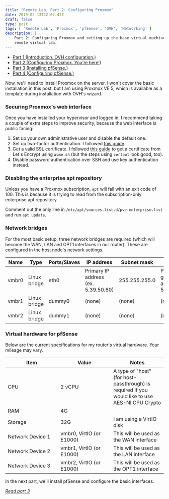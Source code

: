 ```yaml
---
title: "Remote Lab, Part 2: Configuring Proxmox"
date: 2019-02-13T22:02:42Z
draft: false
type: post
tags: [ 'Remote Lab', 'Proxmox', 'pfSense', 'OVH', 'Networking' ]
description: |
    Part 2: Configuring Proxmox and setting up the base virtual machines for our
    remote virtual lab.
---
```


* [Part 1 (Introduction, OVH configuration.)](/posts/2019/02/13/remote_proxmox_lab_intro/)
* [Part 2 (Configuring Proxmox. You're here!)](#)
* [Part 3 (Installing pfSense.)](/posts/2019/02/17/installing_pfsense/)
* [Part 4 (Configuring pfSense.)](/posts/2020/01/11/configuring_pfsense)

Now, we'll need to install Proxmox on the server. I won't cover the basic
installation in this post, but I am using Proxmox VE 5, which is available as a
template during installation with OVH's wizard.

### Securing Proxmox's web interface

Once you have installed your hypervisor and logged in, I recommend taking a
couple of extra steps to improve security, because the web interface is public
facing:

1. Set up your own administrative user and disable the default one.
2. Set up two-factor authentication. I followed
   [this guide](http://jonspraggins.com/the-idiot-adds-two-factor-authentication-to-proxmox/).
3. Get a valid SSL certificate. I followed
   [this guide](https://pve.proxmox.com/wiki/HTTPS_Certificate_Configuration_(Version_4.x_and_newer)#Let.27s_Encrypt_using_acme.sh)
   to get a certificate from Let's Encrypt using `acme.sh` (but the steps using
   `certbot` look good, too).
4. Disable password authentication over SSH and use key authentication instead.

### Disabling the enterprise apt repository

Unless you have a Proxmox subscription, `apt` will fail with an exit code of 100.
This is because it is trying to read from the subscription-only enterprise apt
repository.

Comment out the only line in `/etc/apt/sources.list.d/pve-enterprise.list` and
run `apt update`.

### Network bridges

For the most basic setup, three network bridges are required (which will become
the WAN, LAN and OPT1 interfaces in our router). These are configured in the
host node's network settings.

| Name  | Type         | Ports/Slaves | IP address                          | Subnet mask   | Gateway                                   |
|-------|--------------|--------------|-------------------------------------|---------------|-------------------------------------------|
| vmbr0 | Linux bridge | eth0         | Primary IP address (ex. 5.39.50.60) | 255.255.255.0 | Primary gateway address (ex. 5.39.50.254) |
| vmbr1 | Linux bridge | dummy0       | (none)                              | (none)        | (none)                                    |
| vmbr2 | Linux bridge | dummy1       | (none)                              | (none)        | (none)                                    |

### Virtual hardware for pfSense

Below are the current specifications for my router's virtual hardware. Your
mileage may vary.

<table class="table table-bordered">
    <colgroup>
        <col style="width: 33.3%">
        <col style="width: 33.3%">
        <col style="width: auto">
    </colgroup>
    <thead>
        <tr>
            <th>Item</th>
            <th>Value</th>
            <th>Notes</th>
        </tr>
    </thead>
    <tbody>
        <tr>
            <td>CPU</td>
            <td>2 vCPU</td>
            <td>
                A type of "host" (for host-passthrough) is required if you would
                like to use AES-NI CPU Crypto
            </td>
        </tr>
        <tr>
            <td>RAM</td>
            <td>4G</td>
            <td></td>
        </tr>
        <tr>
            <td>Storage</td>
            <td>32G</td>
            <td>I am using a VirtIO disk</td>
        </tr>
        <tr>
            <td>Network Device 1</td>
            <td>vmbr0, VirtIO (or E1000)</td>
            <td>This will be used as the WAN interface</td>
        </tr>
        <tr>
            <td>Network Device 2</td>
            <td>vmbr1, VirtIO (or E1000)</td>
            <td>This will be used as the LAN interface</td>
        </tr>
        <tr>
            <td>Network Device 3</td>
            <td>vmbr2, VirtIO (or E1000)</td>
            <td>This will be used as the OPT1 interface</td>
        </tr>
    </tbody>
</table>

In the next part, we'll install pfSense and configure the basic interfaces.

*[Read part 3](/posts/2019/02/17/installing_pfsense)*

